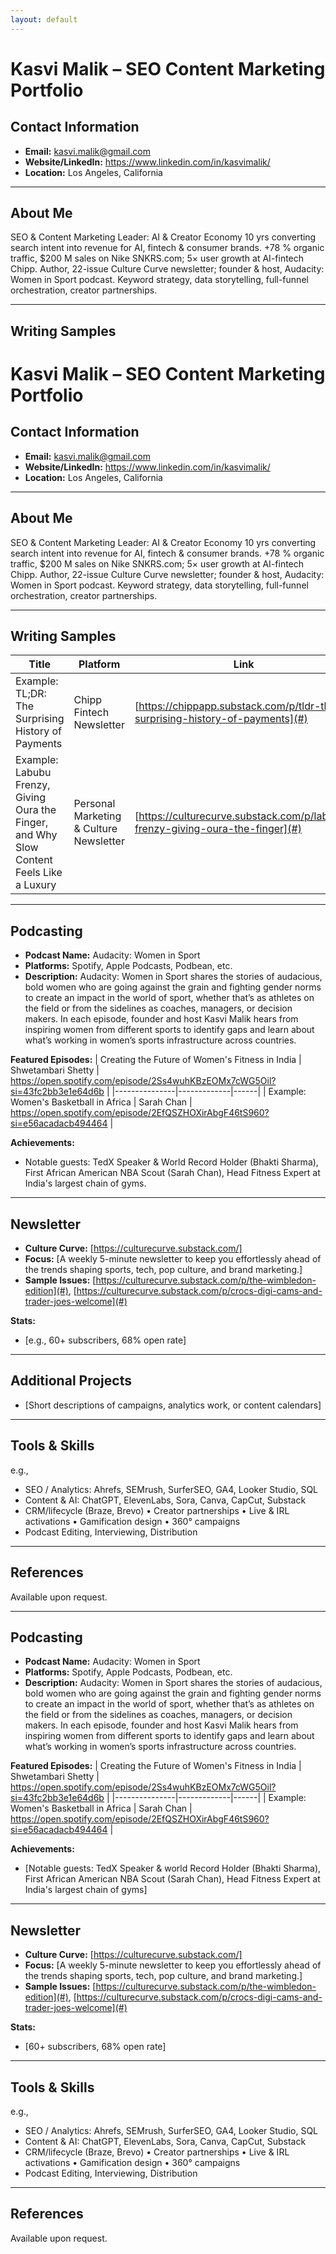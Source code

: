 ```yaml
---
layout: default
---
```


# Kasvi Malik – SEO Content Marketing Portfolio

## Contact Information
- **Email:** kasvi.malik@gmail.com
- **Website/LinkedIn:** https://www.linkedin.com/in/kasvimalik/
- **Location:** Los Angeles, California

---

## About Me

SEO & Content Marketing Leader: AI & Creator Economy
10 yrs converting search intent into revenue for AI, fintech & consumer brands. +78 % organic traffic, $200 M sales on Nike SNKRS.com; 5× user growth at AI-fintech Chipp. Author, 22-issue Culture Curve newsletter; founder & host, Audacity: Women in Sport podcast. Keyword strategy, data storytelling, full-funnel orchestration, creator partnerships.

---

## Writing Samples

# Kasvi Malik – SEO Content Marketing Portfolio

## Contact Information
- **Email:** kasvi.malik@gmail.com
- **Website/LinkedIn:** https://www.linkedin.com/in/kasvimalik/
- **Location:** Los Angeles, California

---

## About Me

SEO & Content Marketing Leader: AI & Creator Economy
10 yrs converting search intent into revenue for AI, fintech & consumer brands. +78 % organic traffic, $200 M sales on Nike SNKRS.com; 5× user growth at AI-fintech Chipp. Author, 22-issue Culture Curve newsletter; founder & host, Audacity: Women in Sport podcast. Keyword strategy, data storytelling, full-funnel orchestration, creator partnerships.

---

## Writing Samples

| Title | Platform | Link | 
|-------|----------|------|
| Example: TL;DR: The Surprising History of Payments | Chipp Fintech Newsletter | [https://chippapp.substack.com/p/tldr-the-surprising-history-of-payments](#)
| Example: Labubu Frenzy, Giving Oura the Finger, and Why Slow Content Feels Like a Luxury | Personal Marketing & Culture Newsletter | [https://culturecurve.substack.com/p/labubu-frenzy-giving-oura-the-finger](#)

---

## Podcasting

- **Podcast Name:** Audacity: Women in Sport
- **Platforms:** Spotify, Apple Podcasts, Podbean, etc.
- **Description:** Audacity: Women in Sport shares the stories of audacious, bold women who are going against the grain and fighting gender norms to create an impact in the world of sport, whether that’s as athletes on the field or from the sidelines as coaches, managers, or decision makers. In each episode, founder and host Kasvi Malik hears from inspiring women from different sports to identify gaps and learn about what’s working in women’s sports infrastructure across countries.

**Featured Episodes:**
| Creating the Future of Women's Fitness in India | Shwetambari Shetty | https://open.spotify.com/episode/2Ss4wuhKBzEOMx7cWG5Oil?si=43fc2bb3e1e64d6b |
|---------------|-------------|------|
| Example: Women's Basketball in Africa | Sarah Chan | https://open.spotify.com/episode/2EfQSZHOXirAbgF46tS960?si=e56acadacb494464 |

**Achievements:**  
- Notable guests: TedX Speaker & World Record Holder (Bhakti Sharma), First African American NBA Scout (Sarah Chan), Head Fitness Expert at India's largest chain of gyms.

---

## Newsletter

- **Culture Curve:** [https://culturecurve.substack.com/]
- **Focus:** [A weekly 5-minute newsletter to keep you effortlessly ahead of the trends shaping sports, tech, pop culture, and brand marketing.]
- **Sample Issues:** [https://culturecurve.substack.com/p/the-wimbledon-edition](#), [https://culturecurve.substack.com/p/crocs-digi-cams-and-trader-joes-welcome](#)

**Stats:**  
- [e.g., 60+ subscribers, 68% open rate]

---

## Additional Projects

- [Short descriptions of campaigns, analytics work, or content calendars]

---

## Tools & Skills

e.g.,  
- SEO / Analytics: Ahrefs, SEMrush, SurferSEO, GA4, Looker Studio, SQL
- Content & AI: ChatGPT, ElevenLabs, Sora, Canva, CapCut, Substack
- CRM/lifecycle (Braze, Brevo) • Creator partnerships • Live & IRL activations • Gamification design • 360° campaigns
- Podcast Editing, Interviewing, Distribution

---

## References

Available upon request.


---

## Podcasting

- **Podcast Name:** Audacity: Women in Sport
- **Platforms:** Spotify, Apple Podcasts, Podbean, etc.
- **Description:** Audacity: Women in Sport shares the stories of audacious, bold women who are going against the grain and fighting gender norms to create an impact in the world of sport, whether that’s as athletes on the field or from the sidelines as coaches, managers, or decision makers. In each episode, founder and host Kasvi Malik hears from inspiring women from different sports to identify gaps and learn about what’s working in women’s sports infrastructure across countries.

**Featured Episodes:**
| Creating the Future of Women's Fitness in India | Shwetambari Shetty | https://open.spotify.com/episode/2Ss4wuhKBzEOMx7cWG5Oil?si=43fc2bb3e1e64d6b |
|---------------|-------------|------|
| Example: Women's Basketball in Africa | Sarah Chan | https://open.spotify.com/episode/2EfQSZHOXirAbgF46tS960?si=e56acadacb494464 |

**Achievements:**  
- [Notable guests: TedX Speaker & world Record Holder (Bhakti Sharma), First African American NBA Scout (Sarah Chan), Head Fitness Expert at India's largest chain of gyms]

---

## Newsletter

- **Culture Curve:** [https://culturecurve.substack.com/]
- **Focus:** [A weekly 5-minute newsletter to keep you effortlessly ahead of the trends shaping sports, tech, pop culture, and brand marketing.]
- **Sample Issues:** [https://culturecurve.substack.com/p/the-wimbledon-edition](#), [https://culturecurve.substack.com/p/crocs-digi-cams-and-trader-joes-welcome](#)

**Stats:**  
- [60+ subscribers, 68% open rate]

---

## Tools & Skills

e.g.,  
- SEO / Analytics: Ahrefs, SEMrush, SurferSEO, GA4, Looker Studio, SQL
- Content & AI: ChatGPT, ElevenLabs, Sora, Canva, CapCut, Substack
- CRM/lifecycle (Braze, Brevo) • Creator partnerships • Live & IRL activations • Gamification design • 360° campaigns
- Podcast Editing, Interviewing, Distribution

---

## References

Available upon request.

